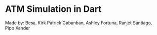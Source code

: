 # ATM Simulation in Dart
Made by:
Besa, Kirk Patrick
Cabanban, Ashley
Fortuna, Ranjet
Santiago, Pipo
Xander
